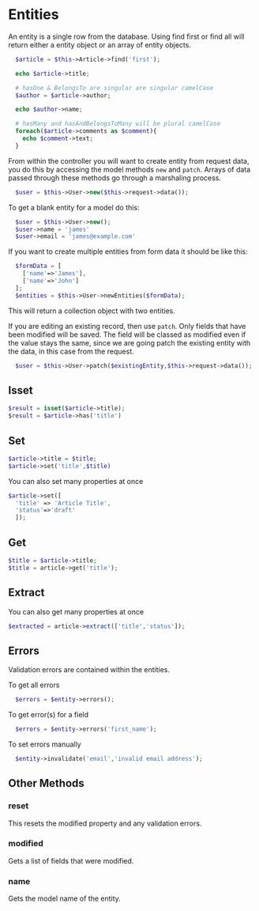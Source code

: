 # Entities

An entity is a single row from the database. Using find first or find all will return either a entity object or an array of entity objects.

```php
  $article = $this->Article->find('first');

  echo $article->title;

  # hasOne & BelongsTo are singular are singular camelCase
  $author = $article->author;

  echo $author->name;

  # hasMany and hasAndBelongsToMany will be plural camelCase
  foreach($article->comments as $comment){
    echo $comment->text;
  }

```

From within the controller you will want to create entity from request data, you do this by accessing the model methods `new` and `patch`. Arrays of data passed through these methods go through a marshaling process.

```php 
  $user = $this->User->new($this->request->data());
```

To get a blank entity for a model do this:

```php
  $user = $this->User->new();
  $user->name = 'james'
  $user->email = 'james@example.com'
```

If you want to create multiple entities from form data it should be like this:

```php 
  $formData = [
    ['name'=>'James'],
    ['name'=>'John']
  ];
  $entities = $this->User->newEntities($formData);
```

This will return a collection object with two entities.

If you are editing an existing record, then use `patch`. Only fields that have been modified will be
saved. The field will be classed as modified even if the value stays the same, since we are going patch the existing  entity with the data, in this case from the request.

```php 
  $user = $this->User->patch($existingEntity,$this->request->data());
```

## Isset

```php
$result = isset($article->title);
$result = $article->has('title')
```



## Set
```php
$article->title = $title;
$article->set('title',$title)
```

You can also set many properties at once

```php
$article->set([
  'title' => 'Article Title',
  'status'=>'draft'
  ]);
```

## Get

```php
$title = $article->title;
$title = article->get('title');
```

## Extract

You can also get many properties at once

```php
$extracted = article->extract(['title','status']);
```

## Errors

Validation errors are contained within the entities.

To get all errors

```php
  $errors = $entity->errors();
```

To get error(s) for a field

```php
  $errors = $entity->errors('first_name');
```

To set errors manually

```php
  $entity->invalidate('email','invalid email address');
```

## Other Methods

### reset

This resets the modified property and any validation errors.


### modified

Gets a list of fields that were modified.

### name

Gets the model name of the entity.